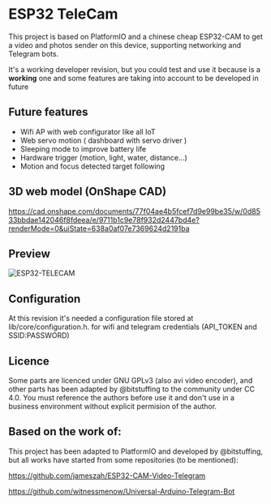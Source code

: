 # ESP32 TeleCam
This project is based on PlatformIO and a chinese cheap ESP32-CAM to get a video and photos sender on this device, supporting networking and Telegram bots.

It's a working developer revision, but you could test and use it because is a **working** one and some features are taking into account to be developed in future

## Future features
 - Wifi AP with web configurator like all IoT
 - Web servo motion ( dashboard with servo driver )
 - Sleeping mode to improve battery life
 - Hardware trigger (motion, light, water, distance...)
 - Motion and focus detected target following


## 3D web model (OnShape CAD)

https://cad.onshape.com/documents/77f04ae4b5fcef7d9e99be35/w/0d8533bbdae142046f8fdeea/e/9711b1c9e78f932d2447bd4e?renderMode=0&uiState=638a0af07e7369624d2191ba

## Preview

![ESP32-TELECAM](https://i.ibb.co/N2p3gpr/esp32-telecam.png)

## Configuration
At this revision it's needed a configuration file stored at lib/core/configuration.h. for wifi and telegram credentials (API_TOKEN and SSID:PASSWORD)

## Licence
Some parts are licenced under GNU GPLv3 (also avi video encoder), and other parts has been adapted by @bitstuffing to the community under CC 4.0. You must reference the authors before use it and don't use in a business environment without explicit permision of the author.

## Based on the work of:
This project has been adapted to PlatformIO and developed by @bitstuffing, but all works have started from some repositories (to be mentioned):

https://github.com/jameszah/ESP32-CAM-Video-Telegram

https://github.com/witnessmenow/Universal-Arduino-Telegram-Bot
